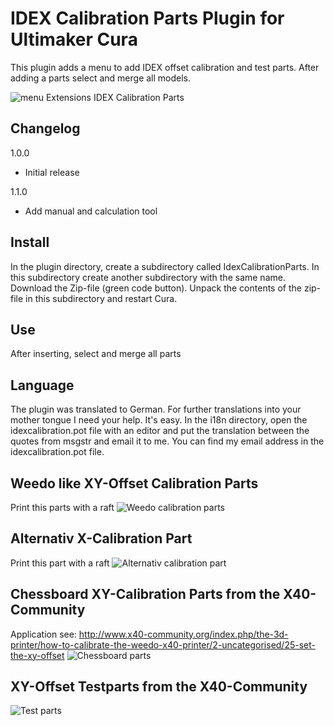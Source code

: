 # IDEX Calibration Parts Plugin for Ultimaker Cura

This plugin adds a menu to add IDEX offset calibration and test parts. After adding a parts select and merge all models.

![menu Extensions IDEX Calibration Parts](./images/menu.png)

## Changelog
1.0.0
- Initial release

1.1.0
- Add manual and calculation tool

## Install
In the plugin directory, create a subdirectory called IdexCalibrationParts. In this subdirectory create another subdirectory with the same name. Download the Zip-file (green code button). Unpack the contents of the zip-file in this subdirectory and restart Cura.


## Use
After inserting, select and merge all parts


## Language
The plugin was translated to German. For further translations into your mother tongue I need your help. It's easy. In the i18n directory, open the idexcalibration.pot file with an editor and put the translation between the quotes from msgstr and email it to me. You can find my email address in the idexcalibration.pot file.


## Weedo like XY-Offset Calibration Parts
Print this parts with a raft
![Weedo calibration parts](./images/calibration_weedo_x40.png)


## Alternativ X-Calibration Part
Print this part with a raft
![Alternativ calibration part](./images/calibration_alternativ.png)



## Chessboard XY-Calibration Parts from the X40-Community
Application see: http://www.x40-community.org/index.php/the-3d-printer/how-to-calibrate-the-weedo-x40-printer/2-uncategorised/25-set-the-xy-offset
![Chessboard parts](./images/chessboard_pattern.png)




## XY-Offset Testparts from the X40-Community
![Test parts](./images/test_cubs.png)
